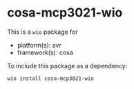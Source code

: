 # cosa-mcp3021-wio

This is a `wio` package for
- platform(s): avr
- framework(s): cosa

To include this package as a dependency:

```bash
wio install cosa-mcp3021-wio
```
